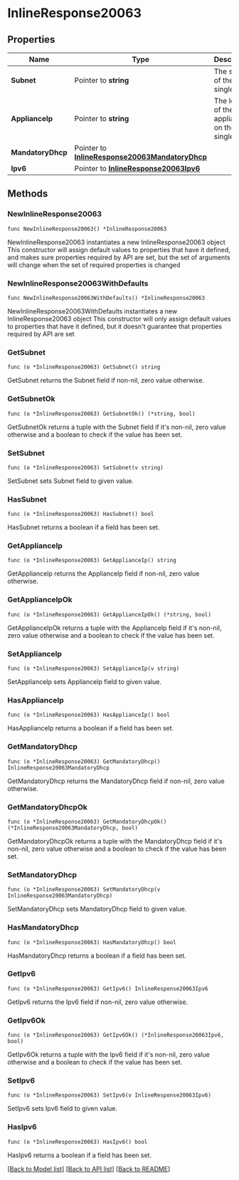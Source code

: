 # InlineResponse20063

## Properties

Name | Type | Description | Notes
------------ | ------------- | ------------- | -------------
**Subnet** | Pointer to **string** | The subnet of the single LAN | [optional] 
**ApplianceIp** | Pointer to **string** | The local IP of the appliance on the single LAN | [optional] 
**MandatoryDhcp** | Pointer to [**InlineResponse20063MandatoryDhcp**](InlineResponse20063MandatoryDhcp.md) |  | [optional] 
**Ipv6** | Pointer to [**InlineResponse20063Ipv6**](InlineResponse20063Ipv6.md) |  | [optional] 

## Methods

### NewInlineResponse20063

`func NewInlineResponse20063() *InlineResponse20063`

NewInlineResponse20063 instantiates a new InlineResponse20063 object
This constructor will assign default values to properties that have it defined,
and makes sure properties required by API are set, but the set of arguments
will change when the set of required properties is changed

### NewInlineResponse20063WithDefaults

`func NewInlineResponse20063WithDefaults() *InlineResponse20063`

NewInlineResponse20063WithDefaults instantiates a new InlineResponse20063 object
This constructor will only assign default values to properties that have it defined,
but it doesn't guarantee that properties required by API are set

### GetSubnet

`func (o *InlineResponse20063) GetSubnet() string`

GetSubnet returns the Subnet field if non-nil, zero value otherwise.

### GetSubnetOk

`func (o *InlineResponse20063) GetSubnetOk() (*string, bool)`

GetSubnetOk returns a tuple with the Subnet field if it's non-nil, zero value otherwise
and a boolean to check if the value has been set.

### SetSubnet

`func (o *InlineResponse20063) SetSubnet(v string)`

SetSubnet sets Subnet field to given value.

### HasSubnet

`func (o *InlineResponse20063) HasSubnet() bool`

HasSubnet returns a boolean if a field has been set.

### GetApplianceIp

`func (o *InlineResponse20063) GetApplianceIp() string`

GetApplianceIp returns the ApplianceIp field if non-nil, zero value otherwise.

### GetApplianceIpOk

`func (o *InlineResponse20063) GetApplianceIpOk() (*string, bool)`

GetApplianceIpOk returns a tuple with the ApplianceIp field if it's non-nil, zero value otherwise
and a boolean to check if the value has been set.

### SetApplianceIp

`func (o *InlineResponse20063) SetApplianceIp(v string)`

SetApplianceIp sets ApplianceIp field to given value.

### HasApplianceIp

`func (o *InlineResponse20063) HasApplianceIp() bool`

HasApplianceIp returns a boolean if a field has been set.

### GetMandatoryDhcp

`func (o *InlineResponse20063) GetMandatoryDhcp() InlineResponse20063MandatoryDhcp`

GetMandatoryDhcp returns the MandatoryDhcp field if non-nil, zero value otherwise.

### GetMandatoryDhcpOk

`func (o *InlineResponse20063) GetMandatoryDhcpOk() (*InlineResponse20063MandatoryDhcp, bool)`

GetMandatoryDhcpOk returns a tuple with the MandatoryDhcp field if it's non-nil, zero value otherwise
and a boolean to check if the value has been set.

### SetMandatoryDhcp

`func (o *InlineResponse20063) SetMandatoryDhcp(v InlineResponse20063MandatoryDhcp)`

SetMandatoryDhcp sets MandatoryDhcp field to given value.

### HasMandatoryDhcp

`func (o *InlineResponse20063) HasMandatoryDhcp() bool`

HasMandatoryDhcp returns a boolean if a field has been set.

### GetIpv6

`func (o *InlineResponse20063) GetIpv6() InlineResponse20063Ipv6`

GetIpv6 returns the Ipv6 field if non-nil, zero value otherwise.

### GetIpv6Ok

`func (o *InlineResponse20063) GetIpv6Ok() (*InlineResponse20063Ipv6, bool)`

GetIpv6Ok returns a tuple with the Ipv6 field if it's non-nil, zero value otherwise
and a boolean to check if the value has been set.

### SetIpv6

`func (o *InlineResponse20063) SetIpv6(v InlineResponse20063Ipv6)`

SetIpv6 sets Ipv6 field to given value.

### HasIpv6

`func (o *InlineResponse20063) HasIpv6() bool`

HasIpv6 returns a boolean if a field has been set.


[[Back to Model list]](../README.md#documentation-for-models) [[Back to API list]](../README.md#documentation-for-api-endpoints) [[Back to README]](../README.md)


